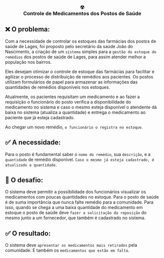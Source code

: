 <h3 align="center">
  ☢<br>
  Controle de Medicamentos dos Postos de Saúde
</h3>

## ❌ O problema:
Com a necessidade de controlar os estoques das farmácias dos postos de saúde de Lages, foi proposto pelo secretário da saúde João do Nascimento, a criação de um `sistema` simples para a `gestão do estoque de remédios` dos postos de saúde de Lages, para assim atender melhor a população nos bairros.

Eles desejam otimizar o controle de estoque das farmácias para facilitar e agilizar o processo de distribuição de remédios aos pacientes.
Os postos utilizam formulários de papel para armazenar as informações das quantidades de remédios disponíveis nos estoques.

Atualmente, os pacientes requisitam um medicamento e ao fazer a requisição o funcionário do posto verifica a disponibilidade do medicamento no sistema e caso o mesmo esteja disponível o atendente dá baixa no sistema (atualiza a quantidade) e entrega o medicamento ao paciente que já esteja cadastrado.

Ao chegar um novo remédio, `o funcionário o registra no estoque`.

## ✅ A necessidade: 
Para o posto é fundamental saber o `nome do remédio`, sua `descrição`, e a `quantidade` de remédio disponível. 
`Caso o mesmo já esteja cadastrado, é atualizado a quantidade`.

## 💙 O desafio:
O sistema deve permitir a possibilidade dos funcionários visualizar os medicamentos com poucas quantidades no estoque. 
Para o posto de saúde é de suma importância que nunca falte remédio para a comunidade. 
Para isso, quando se chega a uma baixa quantidade do medicamento em estoque o posto de saúde deve `fazer a solicitação da reposição` do mesmo junto a um fornecedor, que também é cadastrado no sistema.

## ✅ O resultado:
O sistema deve `apresentar os medicamentos mais retirados` pela comunidade. 
E também os `medicamentos que estão em falta`.
